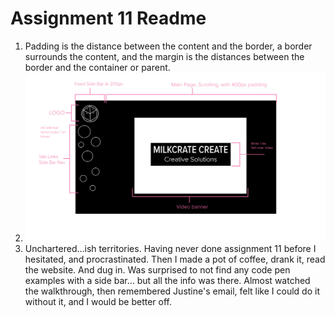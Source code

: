 # Assignment 11 Readme
1. Padding is the distance between the content and the border, a border surrounds the content, and the margin is the distances between the border and the container or parent.
2. ![Basic Site Sketch](./images/site-sketch.jpg)
3. Unchartered...ish territories. Having never done assignment 11 before I hesitated, and procrastinated. Then I made a pot of coffee, drank it, read the website. And dug in. Was surprised to not find any code pen examples with a side bar... but all the info was there. Almost watched the walkthrough, then remembered Justine's email, felt like I could do it without it, and I would be better off.
